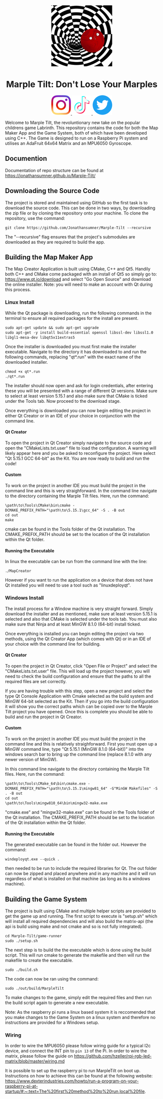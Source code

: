 <p align="center">
<img width="200" src="https://github.com/Jonathansumner/Marple-Tilt/blob/main/Icons/marple_logo_resized.jpg" alt="Material Bread logo">
<h1 align="center">Marple Tilt: Don't Lose Your Marples</h1>
</p>
<p align="center">
<a href =https://www.instagram.com/marpletilt/ ><img src="https://raw.githubusercontent.com/Jonathansumner/Marple-Tilt/main/resources/icons/Instagram.png" width="64"/> </a><a href =https://www.tiktok.com/@marpletilt ><img src="https://raw.githubusercontent.com/Jonathansumner/Marple-Tilt/main/resources/icons/Tiktok.png" width="64"/> </a><a href =https://www.twitter.com/marpletilt ><img src="https://raw.githubusercontent.com/Jonathansumner/Marple-Tilt/main/resources/icons/Twitter.png" width="64"/> </a>
</p>

Welcome to Marple Tilt, the revoluntionary new take on the popular childrens game Labrinth. This repository contains the code for both the Map Maker App and the Game System, both of which have been developed using C++. The Game is designed to run on a Raspberry Pi system and utilises an AdaFruit 64x64 Matrix and an MPU6050 Gyroscope.

## Documention
Documentation of repo structure can be found at https://jonathansumner.github.io/Marple-Tilt/

## Downloading the Source Code

The project is stored and maintained using GitHub so the first task is to download the source code. This can be done in two ways, by downloading the zip file or by cloning the repository onto your machine. To clone the repository, use the command:

```
git clone https://github.com/Jonathansumner/Marple-Tilt --recursive
```

The "--recursive" flag ensures that the project's submodules are downloaded as they are required to build the app.

## Building the Map Maker App

The Map Creator Application is built using CMake, C++ and Qt5. Handily both C++ and CMake come packaged with an install of Qt5 so simply go to: https://www.qt.io/download and select "Go Open Source" and download the online installer. Note: you will need to make an account with Qt during this process.

### Linux Install
While the Qt package is downloading, run the following commands in the terminal to ensure all required packages for the install are present.

```
sudo apt-get update && sudo apt-get upgrade
sudo apt-get -y install build-essential openssl libssl-dev libssl1.0 libgl1-mesa-dev libqt5x11extras5
```

Once the installer is downloaded you must first make the installer executable. Navigate to the directory it has downloaded to and run the following commands, replacing "qt*.run" with the exact name of the downloaded installer.

```
chmod +x qt*.run
./qt*.run
```

The installer should now open and ask for login credentials, after entering these you will be presented with a range of different Qt versions. Make sure to select at least version 5.15.1 and also make sure that CMake is ticked under the Tools tab. Now proceed to the download stage.

Once everything is downloaded you can now begin editing the project in either Qt Creator or in an IDE of your choice in conjunction with the command line.

#### Qt Creator

To open the project in Qt Creator simply navigate to the source code and open the "CMakeLists.txt.user" file to load the configuration. A warning will likely appear here and you be asked to reconfigure the project. Here select "Qt 5.15.1 GCC 64-bit" as the Kit. You are now ready to build and run the code!

#### Custom

To work on the project in another IDE you must build the project in the command line and this is very straighforward. In the command line navigate to the directory containing the Marple Tilt files. Here, run the command:

```
\path\to\Tools\CMake\bin\cmake -DCMAKE_PREFIX_PATH="\path\to\5.15.1\gcc_64" -S . -B out
cd out
make
```

cmake can be found in the Tools folder of the Qt installation. The CMAKE_PREFIX_PATH should be set to the location of the Qt installation within the Qt folder.

#### Running the Executable

In linux the executable can be run from the command line with the line:

```
./MapCreator
```

However if you want to run the application on a device that does not have Qt installed you will need to use a tool such as "linuxdeployqt".

### Windows Install

The install process for a Window machine is very straight forward. Simply download the installer and as mentioned, make sure at least version 5.15.1 is selected and also that CMake is selected under the tools tab. You must also make sure that Ninja and at least MinGW 8.1.0 (64-bit) install ticked.

Once everything is installed you can begin editing the project via two methods, using the Qt Creator App (which comes with Qt) or in an IDE of your choice with the command line for building.

#### Qt Creator

To open the project in Qt Creator, click "Open File or Project" and select the "CMakeLists.txt.user" file. This will load up the project however, you will need to check the build configuration and ensure that the paths to all the required files are set correctly. 

If you are having trouble with this step, open a new project and select the type Qt Console Application with Cmake selected as the build system and MinGW 64-bit selected as the Kit. Then if you go into the build configuration it will show you the correct paths which can be copied over to the Marple Tilt project you have opened. Once this is complete you should be able to build and run the project in Qt Creator.

#### Custom

To work on the project in another IDE you must build the project in the command line and this is relatively straighforward. First you must open up a MinGW command line, type "Qt 5.15.1 (MinGW 8.1.0 (64-bit))" into the windows search bar to bring up the command line (replace 8.1.0 with any newer version of MinGW).

In this command line navigate to the directory containing the Marple Tilt files. Here, run the command:

```
\path\to\Tools\CMake_64\bin\cmake.exe -DCMAKE_PREFIX_PATH="\path\to\5.15.1\mingw81_64" -G"MinGW Makefiles" -S . -B out
cd out
\path\to\Tools\mingw810_64\bin\mingw32-make.exe
```

"cmake.exe" and "mingw32-make.exe" can be found in the Tools folder of the Qt installation. The CMAKE_PREFIX_PATH should be set to the location of the Qt installation within the Qt folder.

#### Running the Executable

The generated executable can be found in the folder out. However the command:

```
windeployqt.exe --quick .
```

then needed to be run to include the required libraries for Qt. The out folder can now be zipped and placed anywhere and in any machine and it will run regardless of what is installed on that machine (as long as its a windows machine).

## Building the Game System

The project is built using CMake and multiple helper scripts are provided to get the game up and running. The first script to execute is "setup.sh" which will install all required dependencies and will also build the matrix-api (the api is build using make and not cmake and so is not fully integrated).

```
cd Marple-Tilt/game-runner
sudo ./setup.sh
```
The next step is to build the the executable which is done using the build script. This will run cmake to generate the makefile and then will run the makefile to create the executable.

```
sudo ./build.sh
```

The code can now be ran using the command:

```
sudo ./out/build/MarpleTilt
```

To make changes to the game, simply edit the required files and then run the build script again to generate a new executable.

Note: As the raspberry pi runs a linux based system it is reccomended that you make changes to the Game System on a linux system and therefore no instructions are provided for a Windows setup.

### Wiring
In order to wire the MPU6050 please follow wiring guide for a typical I2c device, and connect the INT pin to `pin 13` of the Pi.
In order to wire the matrix, please follow the guide on https://github.com/hzeller/rpi-rgb-led-matrix/blob/master/wiring.md

It is possible to set up the raspberry pi to run MarpleTilt on boot up. Instructions on how to achieve this can be found at the following website:
https://www.dexterindustries.com/howto/run-a-program-on-your-raspberry-pi-at-startup/#:~:text=The%20first%20method%20to%20run,local%20file.

